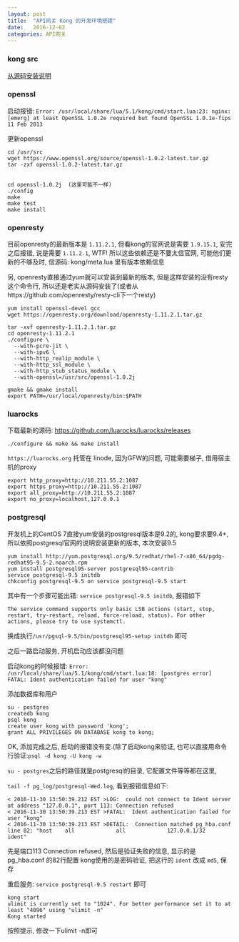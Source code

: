 ```yaml
---
layout: post
title:  "API网关 Kong 的开发环境搭建"
date:   2016-12-02
categories: API网关
---
```


### kong src

[从源码安装说明](https://getkong.org/install/source/)

### openssl

启动报错: `Error: /usr/local/share/lua/5.1/kong/cmd/start.lua:23: nginx: [emerg] at least OpenSSL 1.0.2e required but found OpenSSL 1.0.1e-fips 11 Feb 2013`

更新openssl


```
cd /usr/src
wget https://www.openssl.org/source/openssl-1.0.2-latest.tar.gz
tar -zxf openssl-1.0.2-latest.tar.gz


cd openssl-1.0.2j  (这里可能不一样)
./config
make
make test
make install

```

### openresty
目前openresty的最新版本是 `1.11.2.1`, 但看kong的官网说是需要 `1.9.15.1`, 安完之后报错, 说是需要 `1.11.2.1`, WTF!
所以这些依赖还是不要太信官网, 可能他们更新的不够及时, 信源码: kong/meta.lua 里有版本依赖信息

另, openresty直接通过yum就可以安装到最新的版本, 但是这样安装的没有resty这个命令行, 所以还是老实从源码安装了(或者从https://github.com/openresty/resty-cli下一个resty)

```
yum install openssl-devel gcc
wget https://openresty.org/download/openresty-1.11.2.1.tar.gz

tar -xvf openresty-1.11.2.1.tar.gz
cd openresty-1.11.2.1
./configure \
  --with-pcre-jit \
  --with-ipv6 \
  --with-http_realip_module \
  --with-http_ssl_module \
  --with-http_stub_status_module \
  --with-openssl=/usr/src/openssl-1.0.2j
  
gmake && gmake install
export PATH=/usr/local/openresty/bin:$PATH

```

### luarocks
下载最新的源码: https://github.com/luarocks/luarocks/releases

```
./configure && make && make install
```
`https://luarocks.org` 托管在 linode, 因为GFW的问题, 可能需要梯子, 借用宿主机的proxy

```
export http_proxy=http://10.211.55.2:1087
export https_proxy=http://10.211.55.2:1087
export all_proxy=http://10.211.55.2:1087
export no_proxy=localhost,127.0.0.1

```


### postgresql
开发机上的CentOS 7直接yum安装的postgresql版本是9.2的, kong要求要9.4+, 所以依照postgresql官网的说明安装更新的版本, 本次安装9.5

```
yum install http://yum.postgresql.org/9.5/redhat/rhel-7-x86_64/pgdg-redhat95-9.5-2.noarch.rpm
yum install postgresql95-server postgresql95-contrib
service postgresql-9.5 initdb
chkconfig postgresql-9.5 on service postgresql-9.5 start
```

其中有一个步骤可能出错: `service postgresql-9.5 initdb`, 报错如下

```
The service command supports only basic LSB actions (start, stop, restart, try-restart, reload, force-reload, status). For other actions, please try to use systemctl.
```

换成执行`/usr/pgsql-9.5/bin/postgresql95-setup initdb` 即可

之后一路启动服务, 开机启动应该都没问题

启动kong的时候报错: `Error: /usr/local/share/lua/5.1/kong/cmd/start.lua:18: [postgres error] FATAL: Ident authentication failed for user "kong"`

添加数据库和用户

```
su - postgres
createdb kong
psql kong
create user kong with password 'kong';
grant ALL PRIVILEGES ON DATABASE kong to kong;
```
OK, 添加完成之后, 启动的报错没有变.(除了启动kong来验证, 也可以直接用命令行验证:`psql -d kong -U kong -w`

`su - postgres`之后的路径就是postgresql的目录, 它配置文件等等都在这里,

`tail -f pg_log/postgresql-Wed.log`, 看到报错信息如下:

```
< 2016-11-30 13:50:39.212 EST >LOG:  could not connect to Ident server at address "127.0.0.1", port 113: Connection refused
< 2016-11-30 13:50:39.213 EST >FATAL:  Ident authentication failed for user "kong"
< 2016-11-30 13:50:39.213 EST >DETAIL:  Connection matched pg_hba.conf line 82: "host    all             all             127.0.0.1/32            ident"

```

先是端口113 Connection refused, 然后是验证失败的信息, 显示的是 pg_hba.conf 的82行配置
kong使用的是密码验证, 把这行的 `ident` 改成 `md5`, 保存

重启服务: `service postgresql-9.5 restart` 即可


```
kong start
ulimit is currently set to "1024". For better performance set it to at least "4096" using "ulimit -n"
Kong started
```

按照提示, 修改一下ulimit -n即可